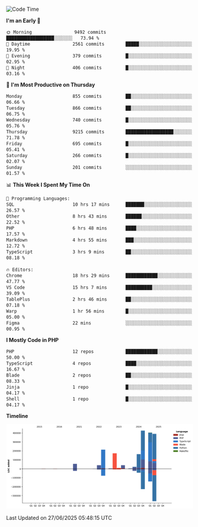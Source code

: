 <!--START_SECTION:waka-->
![Code Time](http://img.shields.io/badge/Code%20Time-3%2C736%20hrs%205%20mins-blue)

**I'm an Early 🐤** 

```text
🌞 Morning                9492 commits        ██████████████████░░░░░░░   73.94 % 
🌆 Daytime                2561 commits        █████░░░░░░░░░░░░░░░░░░░░   19.95 % 
🌃 Evening                379 commits         █░░░░░░░░░░░░░░░░░░░░░░░░   02.95 % 
🌙 Night                  406 commits         █░░░░░░░░░░░░░░░░░░░░░░░░   03.16 % 
```
📅 **I'm Most Productive on Thursday** 

```text
Monday                   855 commits         ██░░░░░░░░░░░░░░░░░░░░░░░   06.66 % 
Tuesday                  866 commits         ██░░░░░░░░░░░░░░░░░░░░░░░   06.75 % 
Wednesday                740 commits         █░░░░░░░░░░░░░░░░░░░░░░░░   05.76 % 
Thursday                 9215 commits        ██████████████████░░░░░░░   71.78 % 
Friday                   695 commits         █░░░░░░░░░░░░░░░░░░░░░░░░   05.41 % 
Saturday                 266 commits         █░░░░░░░░░░░░░░░░░░░░░░░░   02.07 % 
Sunday                   201 commits         ░░░░░░░░░░░░░░░░░░░░░░░░░   01.57 % 
```


📊 **This Week I Spent My Time On** 

```text
💬 Programming Languages: 
SQL                      10 hrs 17 mins      ███████░░░░░░░░░░░░░░░░░░   26.57 % 
Other                    8 hrs 43 mins       ██████░░░░░░░░░░░░░░░░░░░   22.52 % 
PHP                      6 hrs 48 mins       ████░░░░░░░░░░░░░░░░░░░░░   17.57 % 
Markdown                 4 hrs 55 mins       ███░░░░░░░░░░░░░░░░░░░░░░   12.72 % 
TypeScript               3 hrs 9 mins        ██░░░░░░░░░░░░░░░░░░░░░░░   08.18 % 

🔥 Editors: 
Chrome                   18 hrs 29 mins      ████████████░░░░░░░░░░░░░   47.77 % 
VS Code                  15 hrs 7 mins       ██████████░░░░░░░░░░░░░░░   39.09 % 
TablePlus                2 hrs 46 mins       ██░░░░░░░░░░░░░░░░░░░░░░░   07.18 % 
Warp                     1 hr 56 mins        █░░░░░░░░░░░░░░░░░░░░░░░░   05.00 % 
Figma                    22 mins             ░░░░░░░░░░░░░░░░░░░░░░░░░   00.95 % 
```

**I Mostly Code in PHP** 

```text
PHP                      12 repos            ████████████░░░░░░░░░░░░░   50.00 % 
TypeScript               4 repos             ████░░░░░░░░░░░░░░░░░░░░░   16.67 % 
Blade                    2 repos             ██░░░░░░░░░░░░░░░░░░░░░░░   08.33 % 
Jinja                    1 repo              █░░░░░░░░░░░░░░░░░░░░░░░░   04.17 % 
Shell                    1 repo              █░░░░░░░░░░░░░░░░░░░░░░░░   04.17 % 
```



**Timeline**

![Lines of Code chart](https://raw.githubusercontent.com/abrahamgreyson/abrahamgreyson/main/assets/bar_graph.png)


 Last Updated on 27/06/2025 05:48:15 UTC
<!--END_SECTION:waka-->
